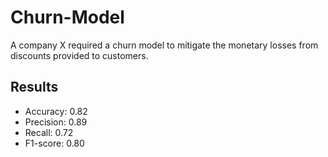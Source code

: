 # Churn-Model
A company X required a churn model to mitigate the monetary losses from discounts provided to customers.

## Results
- Accuracy: 0.82
- Precision: 0.89
- Recall: 0.72
- F1-score: 0.80
